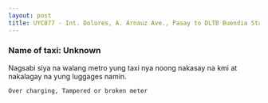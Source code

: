 ```yaml
---
layout: post
title: UYC877 - Int. Dolores, A. Arnauz Ave., Pasay to DLTB Buendia Station Pasay
---
```


### Name of taxi: Unknown

Nagsabi siya na walang metro yung taxi nya noong nakasay na kmi at nakalagay na yung luggages namin.

```Over charging, Tampered or broken meter```
